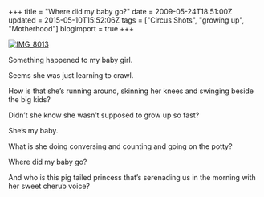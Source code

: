 +++
title = "Where did my baby go?"
date = 2009-05-24T18:51:00Z
updated = 2015-05-10T15:52:06Z
tags = ["Circus Shots", "growing up", "Motherhood"]
blogimport = true 
+++

[![IMG_8013](https://latc.s3.amazonaws.com/wp-content/uploads/2009/05/img-8013-thumb.jpg "IMG_8013")](https://latc.s3.amazonaws.com/wp-content/uploads/2009/05/img-8013.jpg) 

Something happened to my baby girl.

Seems she was just learning to crawl.

How is that she’s running around, skinning her knees and swinging beside the big kids? 

Didn’t she know she wasn’t supposed to grow up so fast?

She’s my baby.

What is she doing conversing and counting and going on the potty? 

Where did my baby go? 

And who is this pig tailed princess that’s serenading us in the morning with her sweet cherub voice?&#160; 
